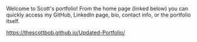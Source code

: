 Welcome to Scott's portfolio! From the home page (linked below) you can quickly access my GitHub, LinkedIn page, bio, contact info, or the portfolio itself.

https://thescottbob.github.io/Updated-Portfolio/

